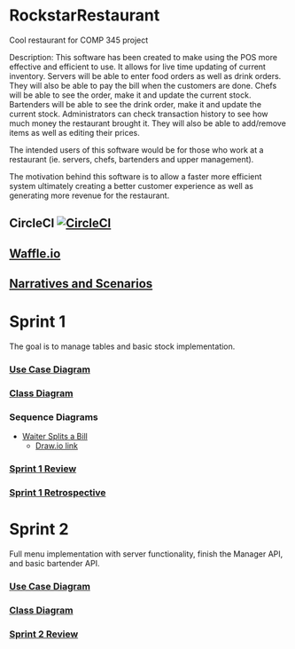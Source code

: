 # RockstarRestaurant
Cool restaurant for COMP 345 project

Description:
This software has been created to make using the POS more effective and efficient to use. It allows for live time updating of current inventory. Servers will be able to enter food orders as well as drink orders. They will also be able to pay the bill when the customers are done. Chefs will be able to see the order, make it and update the current stock. Bartenders will be able to see the drink order, make it and update the current stock. Administrators can check transaction history to see how much money the restaurant brought it. They will also be able to add/remove items as well as editing their prices.

The intended users of this software would be for those who work at a restaurant (ie. servers, chefs, bartenders and upper management).

The motivation behind this software is to allow a faster more efficient system ultimately creating a better customer experience as well as generating more revenue for the restaurant.

## CircleCI [![CircleCI](https://circleci.com/gh/averma1/RockstarRestaurant.svg?style=svg)](https://circleci.com/gh/averma1/RockstarRestaurant)

## [Waffle.io](https://waffle.io/averma1/RockstarRestaurant)

## [Narratives and Scenarios](https://docs.google.com/document/d/1mbCA1XFlC16uW3GntGZr3oNSqvGuuPp9TkEMHZ1b8vo/edit)

# Sprint 1
The goal is to manage tables and basic stock implementation.

### [Use Case Diagram](https://tinyurl.com/y4xfdf5d)

### [Class Diagram](https://drive.google.com/file/d/1dowYfQLj7E97GtGc-_MCFGe-19lHiee7/view?usp=sharing)

### Sequence Diagrams
* [Waiter Splits a Bill](https://drive.google.com/file/d/18TW8KnRek-9cEFv08AKFYn9QML2krKwh/view)
  * [Draw.io link](https://www.draw.io/#G18TW8KnRek-9cEFv08AKFYn9QML2krKwh)

### [Sprint 1 Review](https://docs.google.com/document/d/1b6TADBY9yr2_nvlvTwweWDfXvAhB_9j4gVBQJEeIV34/edit?usp=sharing)

### [Sprint 1 Retrospective](https://docs.google.com/document/d/1e6vEyx1DYNL8DnPfbvZjvyMukJiv3SkaMRM_2HIk88o/edit?usp=sharing)

# Sprint 2
Full menu implementation with server functionality, finish the Manager API, and basic bartender API.

### [Use Case Diagram](https://tinyurl.com/y4xfdf5d)

### [Class Diagram](https://drive.google.com/file/d/1KtjoG9M0u61bb8D0lDHYeMyxjLdIlp0j/view?usp=sharing)

### [Sprint 2 Review](https://docs.google.com/document/d/1T6OzB9iUFD4uO4X0xuN80hMNOxQLJEZ5wmQjA4wYib8/edit?usp=sharing)
